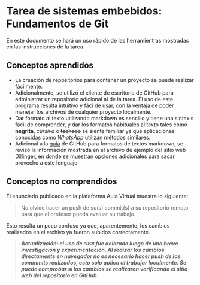 # Tarea de sistemas embebidos: Fundamentos de Git
En este documento se hará un uso rápido de las herramientras mostradas en las instrucciones de la tarea.
## Conceptos aprendidos
- La creación de repositorios para contener un proyecto se puede realizar fácilmente.
- Adicionalmente, se utilizó el cliente de escritorio de GitHub para administrar un repositorio adicional al de la tarea. El uso de este programa resulta intuitivo y fáci de usar, con la ventaja de poder manejar los archivos de cualquier proyecto localmente.
- Dar formato al texto utilizando markdown es sencillo y tiene una sintaxis fácil de comprender, y dar los formatos habituales al texto tales como **negrita**, _cursiva_ o ~~tachado~~ se siente familiar ya que aplicaciones conocidas como _WhatsApp_ utilizan métodos similares.
- Adicional a la [guía](https://docs.github.com/en/get-started/writing-on-github/getting-started-with-writing-and-formatting-on-github/basic-writing-and-formatting-syntax) de GitHub para formatos de textos markdown, se revisó la información mostrada en el archivo de ejemplo del sitio web [Dillinger](https://dillinger.io/), en donde se muestran opciones adicionales para sacar provecho a este lenguaje.
## Conceptos no comprendidos
El enunciado publicado en la plataforma Aula Virtual muestra lo siguiente:
> No olvide hacer un push de su(s) commit(s) a su repositorio remoto
> para que el profesor pueda evaluar su trabajo.

Esto resulta un poco confuso ya que, aparentemente, los cambios realizados en el archivo ya fueron subidos correctamente.

> ***Actualización: el uso de `PUSH` fue aclarado luego de una breve investigación y experimentación. Al reaizar los cambios directamente en navegador no es necesario hacer _push_ de los _commmits_ realizados, esto solo aplica al trabajar localmente. Se puede comprobar si los cambios se realizaron verificando el sitio web del repositorio en GitHub.***